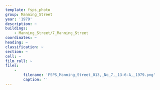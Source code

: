 ```yaml
---
template: fsps_photo
group: Manning_Street
year: '1979'
description: ~
buildings:
    - Manning_Street/7_Manning_Street
coordinates: ~
heading: ~
classification: ~
section: ~
cell: ~
film_roll: ~
files:
    -
        filename: 'FSPS_Manning_Street_013,_No_7,_13-6-A,_1979.png'
        caption: ''
---
```

